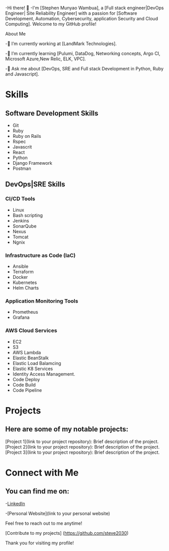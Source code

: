 -Hi there! 👋
-I'm [Stephen Munyao Wambua], a [Full stack engineer|DevOps Engineer| Site Reliability Engineer] with a passion for [Software Development, Automation, Cybersecurity, application Security and Cloud Computing]. Welcome to my GitHub profile!

About Me

-🔭 I’m currently working at [LandMark Technologies].

-🌱 I’m currently learning [Pulumi, DataDog, Networking concepts, Argo CI, Microsoft Azure,New Relic, ELK, VPC].

-💬 Ask me about [DevOps, SRE and Full stack Development in Python, Ruby and Javascript].


# Skills
## Software Development Skills

- Git
- Ruby
- Ruby on Rails
- Rspec
- Javascrit
- React
- Python
- Django Framework
- Postman

## DevOps|SRE Skills
### CI/CD Tools
- Linux
- Bash scripting
- Jenkins
- SonarQube
- Nexus
- Tomcat
- Ngnix
### Infrastructure as Code (IaC)
- Ansible
- Terraform
- Docker
- Kubernetes
- Helm Charts
### Application Monitoring Tools
- Prometheus
- Grafana

### AWS Cloud Services
- EC2
- S3
- AWS Lambda
- Elastic BeanStalk
- Elastic Load Balamcing
- Elastic K8 Services
- Identity Access Management.
- Code Deploy
- Code Build
- Code Pipeline

# Projects
## Here are some of my notable projects:

[Project 1](link to your project repository): Brief description of the project.
[Project 2](link to your project repository): Brief description of the project.
[Project 3](link to your project repository): Brief description of the project.
# Connect with Me
## You can find me on:

-[LinkedIn](https://www.linkedin.com/in/stephen-wambua-devops/)

-[Personal Website](link to your personal website)

Feel free to reach out to me anytime!

[Contribute to my projects] (https://github.com/steve2030)

Thank you for visiting my profile!
